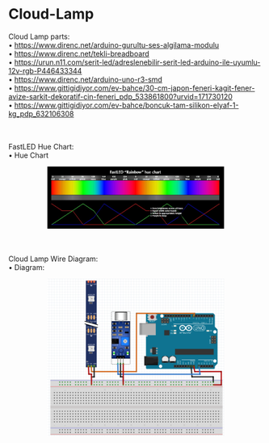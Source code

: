 # Cloud-Lamp
Cloud Lamp parts:
<br>• https://www.direnc.net/arduino-gurultu-ses-algilama-modulu
<br>• https://www.direnc.net/tekli-breadboard
<br>• https://urun.n11.com/serit-led/adreslenebilir-serit-led-arduino-ile-uyumlu-12v-rgb-P446433344
<br>• https://www.direnc.net/arduino-uno-r3-smd
<br>• https://www.gittigidiyor.com/ev-bahce/30-cm-japon-feneri-kagit-fener-avize-sarkit-dekoratif-cin-feneri_pdp_533861800?urvid=171730120
<br>• https://www.gittigidiyor.com/ev-bahce/boncuk-tam-silikon-elyaf-1-kg_pdp_632106308

<br><br>FastLED Hue Chart:
<br>• Hue Chart
<p align="center">
  <img src="img/hue_chart.png" width="350" title="Hue Chart / Renk Tablosu">
</p>
<br><br>Cloud Lamp Wire Diagram:
<br>• Diagram:
<p align="center">
  <img src="img/diagram.png" width="350" title="Wire Diagram / Bağlantı Şeması">
</p>
